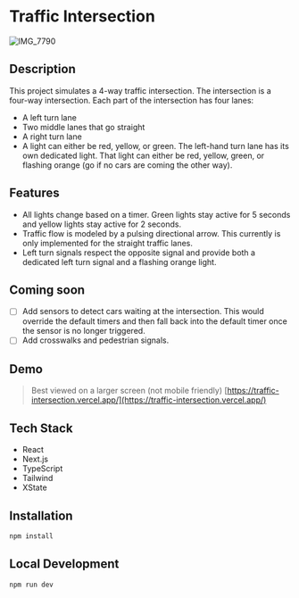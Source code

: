 # Traffic Intersection

![IMG_7790](https://github.com/cdonohue/traffic-intersection/assets/1928846/2291cb7b-0554-4703-bf9f-41609f5d56af)

## Description

This project simulates a 4-way traffic intersection.
The intersection is a four-way intersection. Each part of the intersection has four lanes:

- A left turn lane
- Two middle lanes that go straight
- A right turn lane
- A light can either be red, yellow, or green.
  The left-hand turn lane has its own dedicated light. That light can either be red, yellow, green, or flashing orange (go if no cars are coming the other way).

## Features

- All lights change based on a timer. Green lights stay active for 5 seconds and yellow lights stay active for 2 seconds.
- Traffic flow is modeled by a pulsing directional arrow. This currently is only implemented for the straight traffic lanes.
- Left turn signals respect the opposite signal and provide both a dedicated left turn signal and a flashing orange light.

## Coming soon

- [ ] Add sensors to detect cars waiting at the intersection. This would override the default timers and then fall back into the default timer once the sensor is no longer triggered.
- [ ] Add crosswalks and pedestrian signals.

## Demo

> Best viewed on a larger screen (not mobile friendly)
> [https://traffic-intersection.vercel.app/](https://traffic-intersection.vercel.app/)

## Tech Stack

- React
- Next.js
- TypeScript
- Tailwind
- XState

## Installation

```bash
npm install
```

## Local Development

```bash
npm run dev
```
